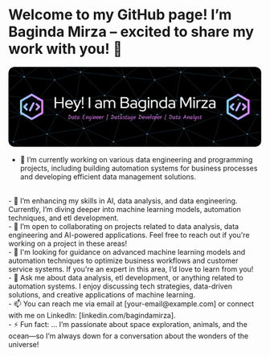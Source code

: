 # Welcome to my GitHub page! I’m Baginda Mirza – excited to share my work with you! 👋

![Baginda Mirza](img/dark-header-banner.png)
<!--
**mirzabaginda/mirzabaginda** is a ✨ _special_ ✨ repository because its `README.md` (this file) appears on your GitHub profile.

Here are some ideas to get you started:

- 🔭 I’m currently working on ...
- 🌱 I’m currently learning ...
- 👯 I’m looking to collaborate on ...
- 🤔 I’m looking for help with ...
- 💬 Ask me about ...
- 📫 How to reach me: ...
- 😄 Pronouns: ...
- ⚡ Fun fact: ...
-->

- 🔭 I’m currently working on various data engineering and programming projects, including building automation systems for business processes and developing efficient data management solutions.
<br>
- 🌱 I’m enhancing my skills in AI, data analysis, and data engineering. Currently, I’m diving deeper into machine learning models, automation techniques, and etl development.
<br>
- 👯 I’m open to collaborating on projects related to data analysis, data engineering and AI-powered applications. Feel free to reach out if you're working on a project in these areas!
<br>
- 🤔 I'm looking for guidance on advanced machine learning models and automation techniques to optimize business workflows and customer service systems. If you're an expert in this area, I’d love to learn from you!
<br>
- 💬 Ask me about data analysis, etl development, or anything related to automation systems. I enjoy discussing tech strategies, data-driven solutions, and creative applications of machine learning.
<br>
- 📫 You can reach me via email at [your-email@example.com] or connect with me on LinkedIn: [linkedin.com/bagindamirza].
<br>
- ⚡ Fun fact: ...
I’m passionate about space exploration, animals, and the ocean—so I’m always down for a conversation about the wonders of the universe!
